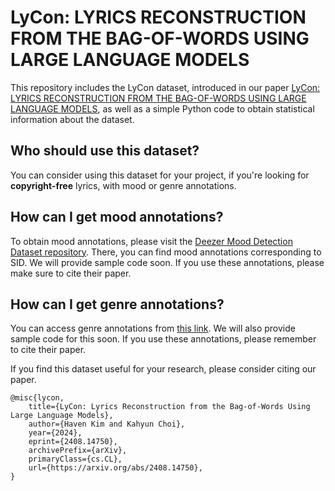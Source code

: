 # LyCon: LYRICS RECONSTRUCTION FROM THE BAG-OF-WORDS USING LARGE LANGUAGE MODELS

This repository includes the LyCon dataset, introduced in our paper [LyCon: LYRICS RECONSTRUCTION FROM THE BAG-OF-WORDS USING LARGE LANGUAGE MODELS](https://arxiv.org/abs/2408.14750), as well as a simple Python code to obtain statistical information about the dataset.

## Who should use this dataset?
You can consider using this dataset for your project, if you're looking for **copyright-free** lyrics, with mood or genre annotations.

## How can I get mood annotations?
To obtain mood annotations, please visit the [Deezer Mood Detection Dataset repository](https://github.com/deezer/deezer_mood_detection_dataset). There, you can find mood annotations corresponding to SID. We will provide sample code soon. If you use these annotations, please make sure to cite their paper.

## How can I get genre annotations?
You can access genre annotations from [this link](http://www.ifs.tuwien.ac.at/mir/msd/partitions/msd-MASD-styleAssignment.cls). We will also provide sample code for this soon. If you use these annotations, please remember to cite their paper.

If you find this dataset useful for your research, please consider citing our paper.

```
@misc{lycon,
    title={LyCon: Lyrics Reconstruction from the Bag-of-Words Using Large Language Models}, 
    author={Haven Kim and Kahyun Choi},
    year={2024},
    eprint={2408.14750},
    archivePrefix={arXiv},
    primaryClass={cs.CL},
    url={https://arxiv.org/abs/2408.14750}, 
}
```
